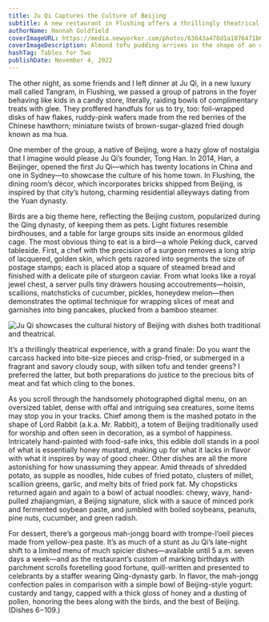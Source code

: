 ```yaml
---
title: Ju Qi Captures the Culture of Beijing
subtitle: A new restaurant in Flushing offers a thrillingly theatrical whole-duck experience, a mashed-potato Lord Rabbit, a mah-jongg-board dessert, and much more.
authorName: Hannah Goldfield
coverImageURL: https://media.newyorker.com/photos/63643a478d1a1076471b65fb/master/w_960,c_limit/221114_r41330.jpg
coverImageDescription: Almond tofu pudding arrives in the shape of an upturned peach.
hashTag: Tables for Two
publishDate: November 4, 2022
---
```


The other night, as some friends and I left dinner at Ju Qi, in a new luxury mall called Tangram, in Flushing, we passed a group of patrons in the foyer behaving like kids in a candy store, literally, raiding bowls of complimentary treats with glee. They proffered handfuls for us to try, too: foil-wrapped disks of haw flakes, ruddy-pink wafers made from the red berries of the Chinese hawthorn; miniature twists of brown-sugar-glazed fried dough known as ma hua.

One member of the group, a native of Beijing, wore a hazy glow of nostalgia that I imagine would please Ju Qi’s founder, Tong Han. In 2014, Han, a Beijinger, opened the first Ju Qi—which has twenty locations in China and one in Sydney—to showcase the culture of his home town. In Flushing, the dining room’s décor, which incorporates bricks shipped from Beijing, is inspired by that city’s hutong, charming residential alleyways dating from the Yuan dynasty.

Birds are a big theme here, reflecting the Beijing custom, popularized during the Qing dynasty, of keeping them as pets. Light fixtures resemble birdhouses, and a table for large groups sits inside an enormous gilded cage. The most obvious thing to eat is a bird—a whole Peking duck, carved tableside. First, a chef with the precision of a surgeon removes a long strip of lacquered, golden skin, which gets razored into segments the size of postage stamps; each is placed atop a square of steamed bread and finished with a delicate pile of sturgeon caviar. From what looks like a royal jewel chest, a server pulls tiny drawers housing accoutrements—hoisin, scallions, matchsticks of cucumber, pickles, honeydew melon—then demonstrates the optimal technique for wrapping slices of meat and garnishes into bing pancakes, plucked from a bamboo steamer.

![Ju Qi showcases the cultural history of Beijing with dishes both traditional and theatrical.](https://media.newyorker.com/photos/63643a476f208ed87e04c51e/master/w_1600,c_limit/221114_r41353.jpg)

It’s a thrillingly theatrical experience, with a grand finale: Do you want the carcass hacked into bite-size pieces and crisp-fried, or submerged in a fragrant and savory cloudy soup, with silken tofu and tender greens? I preferred the latter, but both preparations do justice to the precious bits of meat and fat which cling to the bones.

As you scroll through the handsomely photographed digital menu, on an oversized tablet, dense with offal and intriguing sea creatures, some items may stop you in your tracks. Chief among them is the mashed potato in the shape of Lord Rabbit (a.k.a. Mr. Rabbit), a totem of Beijing traditionally used for worship and often seen in decoration, as a symbol of happiness. Intricately hand-painted with food-safe inks, this edible doll stands in a pool of what is essentially honey mustard, making up for what it lacks in flavor with what it inspires by way of good cheer. Other dishes are all the more astonishing for how unassuming they appear. Amid threads of shredded potato, as supple as noodles, hide cubes of fried potato, clusters of millet, scallion greens, garlic, and melty bits of fried pork fat. My chopsticks returned again and again to a bowl of actual noodles: chewy, wavy, hand-pulled zhajiangmian, a Beijing signature, slick with a sauce of minced pork and fermented soybean paste, and jumbled with boiled soybeans, peanuts, pine nuts, cucumber, and green radish.

For dessert, there’s a gorgeous mah-jongg board with trompe-l’oeil pieces made from yellow-pea paste. It’s as much of a stunt as Ju Qi’s late-night shift to a limited menu of much spicier dishes—available until 5 a.m. seven days a week—and as the restaurant’s custom of marking birthdays with parchment scrolls foretelling good fortune, quill-written and presented to celebrants by a staffer wearing Qing-dynasty garb. In flavor, the mah-jongg confection pales in comparison with a simple bowl of Beijing-style yogurt: custardy and tangy, capped with a thick gloss of honey and a dusting of pollen, honoring the bees along with the birds, and the best of Beijing. (Dishes $6-$109.)